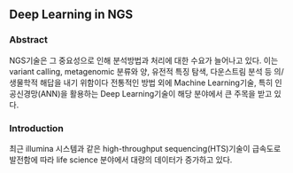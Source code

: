 ## Deep Learning in NGS
### Abstract
NGS기술은 그 중요성으로 인해 분석방법과 처리에 대한 수요가 늘어나고 있다.
이는 variant calling, metagenomic 분류와 양, 유전적 특징 탐색, 다운스트림 분석 등 의/생물학적 해답을 내기 위함이다
전통적인 방법 외에 Machine Learning기술, 특히 인공신경망(ANN)을 활용하는 Deep Learning기술이 해당 분야에서 큰 주목을 받고 있다.

### Introduction
최근 illumina 시스템과 같은 high-throughput sequencing(HTS)기술이 급속도로 발전함에 따라 life science 분야에서 대량의 데이터가 증가하고 있다.